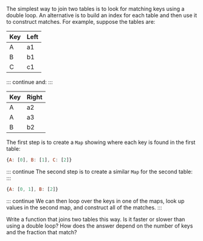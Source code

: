 The simplest way to <g key="join">join</g> two tables is
to look for matching keys using a double loop.
An alternative is to build an <g key="index_database">index</g> for each table
and then use it to construct matches.
For example, suppose the tables are:

| Key | Left |
| --- | ---- |
| A   | a1   |
| B   | b1   |
| C   | c1   |

::: continue
and:
:::

| Key | Right |
| --- | ----- |
| A   | a2    |
| A   | a3    |
| B   | b2    |

The first step is to create a `Map` showing where each key is found in the first table:

```js
{A: [0], B: [1], C: [2]}
```

::: continue
The second step is to create a similar `Map` for the second table:
:::

```js
{A: [0, 1], B: [2]}
```

::: continue
We can then loop over the keys in one of the maps,
look up values in the second map,
and construct all of the matches.
:::

Write a function that joins two tables this way.
Is it faster or slower than using a double loop?
How does the answer depend on the number of keys and the fraction that match?
